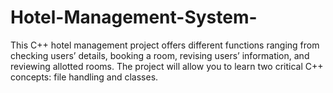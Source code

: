 # Hotel-Management-System-
This C++ hotel management 
project offers different functions ranging from 
checking users’ details, booking a room, revising 
users’ information, and reviewing allotted rooms. 
The project will allow you to learn two critical C++ 
concepts: file handling and classes.
